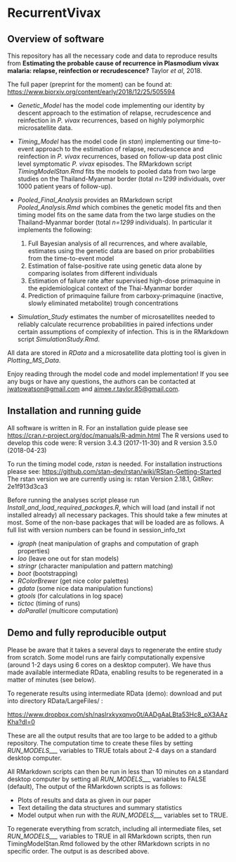 # RecurrentVivax

## Overview of software 

This repository has all the necessary code and data to reproduce results from **Estimating the probable cause of recurrence in Plasmodium vivax malaria: relapse, reinfection or recrudescence?** Taylor *et al*, 2018.

The full paper (preprint for the moment) can be found at: 
https://www.biorxiv.org/content/early/2018/12/25/505594

* *Genetic_Model* has the model code implementing our identity by descent approach to the estimation of relapse, recrudescence and reinfection in *P. vivax* recurrences, based on highly polymorphic microsatellite data. 

* *Timing_Model* has the model code (in *stan*) implementing our time-to-event approach to the estimation of relapse, recrudescence and reinfection in *P. vivax* recurrences, based on follow-up data post clinic level symptomatic *P. vivax* episodes. The RMarkdown script *TimingModelStan.Rmd* fits the models to pooled data from two large studies on the Thailand-Myanmar border (total *n=1299* individuals, over 1000 patient years of follow-up).

* *Pooled_Final_Analysis* provides an RMarkdown script *Pooled_Analysis.Rmd* which combines the genetic model fits and then timing model fits on the same data from the two large studies on the Thailand-Myanmar border (total *n=1299* individuals). In particular it implements the following:
    1. Full Bayesian analysis of all recurrences, and where available, estimates using the genetic data are based on prior probabilities from the time-to-event model
    2. Estimation of false-positive rate using genetic data alone by comparing isolates from different individuals
    3. Estimation of failure rate after supervised high-dose primaquine in the epidemiological context of the Thai-Myanmar border
    4. Prediction of primaquine failure from carboxy-primaquine (inactive, slowly eliminated metabolite) trough concentrations

* *Simulation_Study* estimates the number of microsatellites needed to reliably calculate recurrence probabilities in paired infections under certain assumptions of complexity of infection. This is in the RMarkdown script *SimulationStudy.Rmd*.

All data are stored in *RData* and a microsatellite data plotting tool is given in *Plotting_MS_Data*.

Enjoy reading through the model code and model implementation! 
If you see any bugs or have any questions, the authors can be contacted at jwatowatson@gmail.com and aimee.r.taylor.85@gmail.com.
  
## Installation and running guide

All software is written in R. For an installation guide please see https://cran.r-project.org/doc/manuals/R-admin.html
The R versions used to develop this code were: R version 3.4.3 (2017-11-30) and R version 3.5.0 (2018-04-23)

To run the timing model code, *rstan* is needed. For installation instructions please see: https://github.com/stan-dev/rstan/wiki/RStan-Getting-Started
The rstan version we are currently using is: rstan Version 2.18.1, GitRev: 2e1f913d3ca3

Before running the analyses script please run *Install_and_load_required_packages.R*, which will load (and install if not installed already) all necessary packages. This should take a few minutes at most. Some of the non-base packages that will be loaded are as follows. A full list with version numbers can be found in session_info_txt 
* *igraph* (neat manipulation of graphs and computation of graph properties)
* *loo* (leave one out for stan models)
* *stringr* (character manipulation and pattern matching)
* *boot* (bootstrapping)
* *RColorBrewer* (get nice color palettes)
* *gdata* (some nice data manipulation functions)
* *gtools* (for calculations in log space)
* *tictoc* (timing of runs)
* *doParallel* (multicore computation) 


## Demo and fully reproducible output 

Please be aware that it takes a several days to regenerate the entire study from scratch. Some model runs are fairly computationally expensive (around 1-2 days using 6 cores on a desktop computer). We have thus made available intermediate RData, enabling results to be regenerated in a matter of minutes (see below). 

To regenerate results using intermediate RData (demo): download and put into directory RData/LargeFiles/ :

https://www.dropbox.com/sh/naslrxkyxqnvo0t/AADgAaLBta53Hc8_pX3AAzKha?dl=0

These are all the output results that are too large to be added to a github repository. The computation time to create these files by setting *RUN_MODELS___* variables to TRUE totals about 2-4 days on a standard desktop computer. 

All RMarkdown scripts can then be run in less than 10 minutes on a standard desktop computer by setting all *RUN_MODELS___* variables to FALSE (default), 
The output of the RMarkdown scripts is as follows:

* Plots of results and data as given in our paper
* Text detailing the data structures and summary statistics
* Model output when run with the *RUN_MODELS___* variables set to TRUE.

To regenerate everything from scratch, including all intermediate files, set *RUN_MODELS___* variables to TRUE in all RMarkdown scripts, then run TimingModelStan.Rmd followed by the other RMarkdown scripts in no specific order. The output is as described above. 





